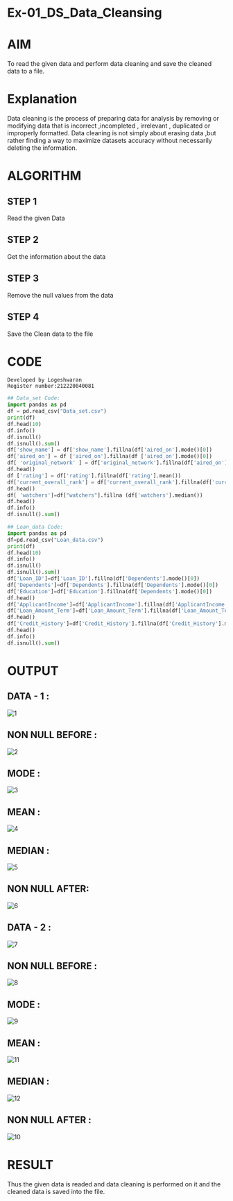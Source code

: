 # Ex-01_DS_Data_Cleansing
# AIM
To read the given data and perform data cleaning and save the cleaned data to a file.

# Explanation
Data cleaning is the process of preparing data for analysis by removing or modifying data that is incorrect ,incompleted , irrelevant , duplicated or improperly formatted. Data cleaning is not simply about erasing data ,but rather finding a way to maximize datasets accuracy without necessarily deleting the information.

# ALGORITHM
## STEP 1
Read the given Data

## STEP 2
Get the information about the data

## STEP 3
Remove the null values from the data

## STEP 4
Save the Clean data to the file

# CODE
```
Developed by Logeshwaran
Register number:212220040081
```
```python
## Data_set Code:
import pandas as pd
df = pd.read_csv("Data_set.csv")
print(df)
df.head(10)
df.info()
df.isnull()
df.isnull().sum()
df['show_name'] = df['show_name'].fillna(df['aired_on'].mode()[0]) 
df['aired_on'] = df ['aired_on'].fillna(df ['aired_on'].mode()[0]) 
df[ 'original_network' ] = df['original_network'].fillna(df['aired_on'].mode()[0]) 
df.head()
df ['rating'] = df['rating'].fillna(df['rating'].mean())
df['current_overall_rank'] = df['current_overall_rank'].fillna(df['current_overall_rank'].mean())
df.head()
df[ 'watchers']=df["watchers"].fillna (df['watchers'].median()) 
df.head()
df.info()
df.isnull().sum()
```
```python
## Loan_data Code:
import pandas as pd
df=pd.read_csv("Loan_data.csv")
print(df)
df.head(10)
df.info()
df.isnull()
df.isnull().sum()
df['Loan_ID']=df['Loan_ID'].fillna(df['Dependents'].mode()[0])
df['Dependents']=df['Dependents'].fillna(df['Dependents'].mode()[0])
df['Education']=df['Education'].fillna(df['Dependents'].mode()[0])
df.head()
df['ApplicantIncome']=df['ApplicantIncome'].fillna(df['ApplicantIncome'].mean())
df['Loan_Amount_Term']=df['Loan_Amount_Term'].fillna(df['Loan_Amount_Term'].mean())
df.head()
df['Credit_History']=df['Credit_History'].fillna(df['Credit_History'].median())
df.head()
df.info()
df.isnull().sum()
```

# OUTPUT
## DATA - 1 :

![1](https://user-images.githubusercontent.com/129398164/229765188-a03fc70f-4c38-4e19-a8b9-1fad40d2cc6f.png)

## NON NULL BEFORE :
![2](https://user-images.githubusercontent.com/129398164/229765187-61abc2e5-d770-4298-ac2f-a81d96c33ff3.png)

## MODE :
![3](https://user-images.githubusercontent.com/129398164/229765221-44a0c666-b356-44c6-b614-767968841bd9.png)


## MEAN :
![4](https://user-images.githubusercontent.com/129398164/229765227-b6b3ecd8-e1be-4ea0-b6a9-79f62789672b.png)


## MEDIAN :
![5](https://user-images.githubusercontent.com/129398164/229765238-7080bc28-d56e-442e-84dc-a811bb4706de.png)


## NON NULL AFTER:
![6](https://user-images.githubusercontent.com/129398164/229765242-0c539e25-f153-4e6d-8b61-96d122909623.png)


## DATA - 2 :

![7](https://user-images.githubusercontent.com/129398164/229765251-85bf9679-7877-4b7a-969e-b84844dc76f5.png)

## NON NULL BEFORE :

![8](https://user-images.githubusercontent.com/129398164/229765292-bbfdb1a4-ed21-48e3-8d4b-d0e7554d98ac.png)
## MODE :
![9](https://user-images.githubusercontent.com/129398164/229765282-c0b2de4e-daa8-4999-be6d-3d802c9b2397.png)

## MEAN :
![11](https://user-images.githubusercontent.com/129398164/229765789-4c0cf596-76eb-47da-836d-31a97132fb4f.png)

## MEDIAN :

![12](https://user-images.githubusercontent.com/129398164/229765802-50b11920-f6ed-4667-81ad-cf62fc1ed65f.png)


## NON NULL AFTER :


![10](https://user-images.githubusercontent.com/129398164/229765272-31d7e43b-5a44-443f-901e-9215dede1712.png)

# RESULT
Thus the given data is readed and data cleaning is performed on it and the cleaned data is saved into the file.
